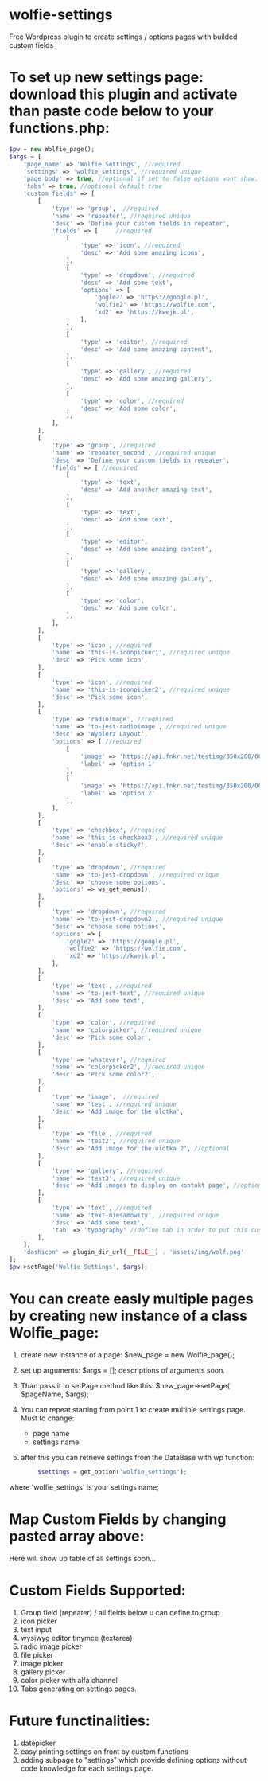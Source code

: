 # wolfie-settings
Free Wordpress plugin to create settings / options pages with builded custom fields

# To set up new settings page: download this plugin and activate than paste code below to your functions.php:

```php
$pw = new Wolfie_page();
$args = [
	'page_name' => 'Wolfie Settings', //required
	'settings' => 'wolfie_settings', //required unique
	'page_body' => true, //optional if set to false options wont show. You can use action hook wolfie_page_['page_name']
	'tabs' => true, //optional default true
	'custom_fields' => [
		[
			'type' => 'group',	//required
			'name' => 'repeater', //required unique
			'desc' => 'Define your custom fields in repeater',
			'fields' => [     //required
				[	
					'type' => 'icon', //required 
					'desc' => 'Add some amazing icons',
				],
				[	
					'type' => 'dropdown', //required 
					'desc' => 'Add some text',
					'options' => [
						'gogle2' => 'https://google.pl',  
						'wolfie2' => 'https://wolfie.com', 
						'xd2' => 'https://kwejk.pl',		 
					],
				],
				[	
					'type' => 'editor', //required 
					'desc' => 'Add some amazing content',
				],
				[	
					'type' => 'gallery', //required 
					'desc' => 'Add some amazing gallery',
				],
				[	
					'type' => 'color', //required 
					'desc' => 'Add some color',
				],
			],
		],
		[
			'type' => 'group', //required
			'name' => 'repeater_second', //required unique
			'desc' => 'Define your custom fields in repeater',
			'fields' => [ //required 
				[	
					'type' => 'text',
					'desc' => 'Add another amazing text',
				],
				[	
					'type' => 'text',
					'desc' => 'Add some text',
				],
				[	
					'type' => 'editor',
					'desc' => 'Add some amazing content',
				],
				[	
					'type' => 'gallery',
					'desc' => 'Add some amazing gallery',
				],
				[	
					'type' => 'color',
					'desc' => 'Add some color',
				],
			],
		],
		[
			'type' => 'icon', //required 
			'name' => 'this-is-iconpicker1', //required unique
			'desc' => 'Pick some icon',
		],
		[
			'type' => 'icon', //required 
			'name' => 'this-is-iconpicker2', //required unique
			'desc' => 'Pick some icon',
		],
		[	
			'type' => 'radioimage', //required 
			'name' => 'to-jest-radioimage', //required unique
			'desc' => 'Wybierz Layout',
			'options' => [ //required 
				[
					'image' => 'https://api.fnkr.net/testimg/350x200/00CED1/FFF/?text=img+placeholder',
					'label' => 'option 1'
				],
				[
					'image' => 'https://api.fnkr.net/testimg/350x200/00CED1/FFF/?text=img+placeholder',
					'label' => 'option 2'
				],
			],
		],
		[
			'type' => 'checkbox', //required 
			'name' => 'this-is-checkbox3', //required unique
			'desc' => 'enable sticky?',
		],
		[	
			'type' => 'dropdown', //required 
			'name' => 'to-jest-dropdown', //required unique
			'desc' => 'choose some options',
			'options' => ws_get_menus(),
		],
		[	
			'type' => 'dropdown', //required 
			'name' => 'to-jest-dropdown2', //required unique
			'desc' => 'choose some options',
			'options' => [
				'gogle2' => 'https://google.pl',  
				'wolfie2' => 'https://wolfie.com', 
				'xd2' => 'https://kwejk.pl',		 
			],
		],
		[
			'type' => 'text', //required 
			'name' => 'to-jest-text', //required unique
			'desc' => 'Add some text',
		],
		[	
			'type' => 'color', //required 
			'name' => 'colorpicker', //required unique
			'desc' => 'Pick some color',
		],
		[	
			'type' => 'whatever', //required 
			'name' => 'colorpicker2', //required unique
			'desc' => 'Pick some color2',
		],
		[	
			'type' => 'image',  //required 
			'name' => 'test', //required unique
			'desc' => 'Add image for the ulotka',
		],
		[	
			'type' => 'file', //required 
			'name' => 'test2', //required unique
			'desc' => 'Add image for the ulotka 2', //optional
		],
		[	
			'type' => 'gallery', //required 
			'name' => 'test3', //required unique
			'desc' => 'Add images to display on kontakt page', //optional
		],
		[	
			'type' => 'text', //required 
			'name' => 'text-niesamowity', //required unique
			'desc' => 'Add some text',
			'tab' => 'typography' //define tab in order to put this custom field to tab called typography
		],
	],
	'dashicon' => plugin_dir_url(__FILE__) . 'assets/img/wolf.png'
];
$pw->setPage('Wolfie Settings', $args);

```

# You can create easly multiple pages by creating new instance of a class Wolfie_page:

1. create new instance of a page: $new_page = new Wolfie_page();

2. set up arguments: $args = [];
   descriptions of arguments soon.

3. Than pass it to setPage method like this: $new_page->setPage( $pageName, $args);

4. You can repeat starting from point 1 to create multiple settings page. Must to change:
	- page name
	- settings name 

5. after this you can retrieve settings from the DataBase with wp function: 
```php
        $settings = get_option('wolfie_settings');
```
where 'wolfie_settings' is your settings name;

# Map Custom Fields by changing pasted array above:

Here will show up table of all settings soon...

# Custom Fields Supported:
1. Group field (repeater) / all fields below u can define to group
2. icon picker
3. text input
4. wysiwyg editor tinymce (textarea)
5. radio image picker
6. file picker
7. image picker
8. gallery picker
9. color picker with alfa channel
10. Tabs generating on settings pages.


# Future functinalities:
1. datepicker
2. easy printing settings on front by custom functions
3. adding subpage to "settings" which provide defining options without code knowledge for each settings page.
